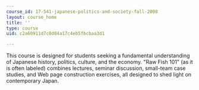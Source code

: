 ```yaml
---
course_id: 17-541-japanese-politics-and-society-fall-2008
layout: course_home
title: ''
type: course
uid: c2a60911d7c0d04a17c4eb5fbcbaa3d1

---
```

This course is designed for students seeking a fundamental understanding of Japanese history, politics, culture, and the economy. "Raw Fish 101" (as it is often labeled) combines lectures, seminar discussion, small-team case studies, and Web page construction exercises, all designed to shed light on contemporary Japan.

